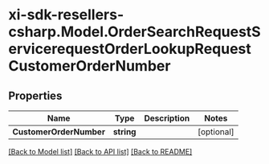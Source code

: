 # xi-sdk-resellers-csharp.Model.OrderSearchRequestServicerequestOrderLookupRequestCustomerOrderNumber

## Properties

Name | Type | Description | Notes
------------ | ------------- | ------------- | -------------
**CustomerOrderNumber** | **string** |  | [optional] 

[[Back to Model list]](../README.md#documentation-for-models) [[Back to API list]](../README.md#documentation-for-api-endpoints) [[Back to README]](../README.md)

